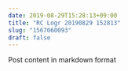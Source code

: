 ```yaml
---
date: 2019-08-29T15:28:13+09:00
title: "RC Logr 20190829 152813"
slug: "1567060093"
draft: false
---
```


Post content in markdown format

